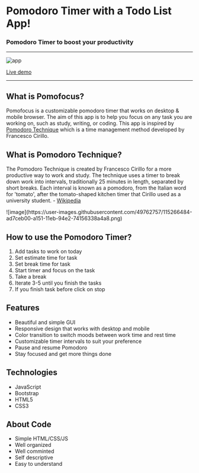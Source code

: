 <h1> Pomodoro Timer with a Todo List App! </h1>
<h3> Pomodoro Timer to boost your productivity</h3>
<hr>

![app](https://user-images.githubusercontent.com/49762757/115147593-33773400-a075-11eb-8fdd-85924c12b230.gif)

<a href="https://pomodoro-timer-group2.netlify.app/">Live demo</a>
<hr>

<h2>What is Pomofocus?</h2>
<p>Pomofocus is a customizable pomodoro timer that works on desktop & mobile browser. The aim of this app is to help you focus on any task you are working on, such as study, writing, or coding. This app is inspired by <a href="https://francescocirillo.com/pages/pomodoro-technique" target="_blank" rel="noopener">Pomodoro Technique</a> which is a time management method developed by Francesco Cirillo.</p>

<h2>What is Pomodoro Technique?</h2>
<p>The Pomodoro Technique is created by Francesco Cirillo for a more productive way to work and study. The technique uses a timer to break down work into intervals, traditionally 25 minutes in length, separated by short breaks. Each interval is known as a pomodoro, from the Italian word for 'tomato', after the tomato-shaped kitchen timer that Cirillo used as a university student. - <a href="https://en.wikipedia.org/wiki/Pomodoro_Technique" target="_blank" rel="noopener">Wikipedia</a></p>
![image](https://user-images.githubusercontent.com/49762757/115266484-ad7ceb00-a151-11eb-94e2-74156338a4a8.png)

<h2>How to use the Pomodoro Timer?</h2>
<ol>
    <li>Add tasks to work on today</li>
    <li>Set estimate time for task</li>
    <li>Set break time for task</li>
    <li>Start timer and focus on the task</li>
    <li>Take a break</li>
    <li>Iterate 3-5 until you finish the tasks</li>
    <li>If you finish task before click on stop</li>
</ol>

<h2>Features</h2>
<ul>
    <li>Beautiful and simple GUI</li>
    <li>Responsive design that works with desktop and mobile</li>
    <li>Color transition to switch moods between work time and rest time</li>
    <li>Customizable timer intervals to suit your preference</li>
    <li>Pause and resume Pomodoro</li>
    <li>Stay focused and get more things done</li>
</ul>

<h2>Technologies</h2>
<ul>
    <li>JavaScript</li>
    <li>Bootstrap</li>
    <li>HTML5</li>
    <li>CSS3</li>
</ul>

<h2>About Code</h2>
<ul>
    <li>Simple HTML/CSS/JS</li>
    <li>Well organized</li>
    <li>Well comminted</li>
    <li>Self descriptive</li>
    <li>Easy to understand</li>
</ul>

